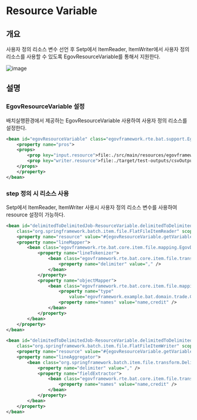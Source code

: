 # Resource Variable

## 개요
사용자 정의 리소스 변수 선언 후 Setp에서 ItemReader, ItemWriter에서 사용자  정의 리소스를 사용할 수 있도록 EgovResourceVariable를 통해서 지원한다.

![image](../images/resource_variable_architecture7.png)

## 설명

### EgovResourceVariable 설정
배치실행환경에서 제공하는 EgovResourceVariable 사용하여 사용자 정의 리소스를 설정한다.

```xml
<bean id="egovResourceVariable" class="egovframework.rte.bat.support.EgovResourceVariable">
	<property name="pros">
	<props>
		<prop key="input.resource">file:./src/main/resources/egovframework/batch/data/inputs/csvData.csv</prop>
		<prop key="writer.resource">file:./target/test-outputs/csvOutput_ResourceVariable_#{new java.text.SimpleDateFormat('yyyyMMddHHmmssSS').format(new java.util.Date())}.csv</prop>
	</props>
	</property>
</bean>
```

### step 정의 시 리소스 사용
Setp에서 ItemReader, ItemWriter 사용시 사용자 정의 리소스 변수를 사용하여 resource 설정이 가능하다.

```xml
<bean id="delimitedToDelimitedJob-ResourceVariable.delimitedToDelimitedStep.delimitedItemReader"
	class="org.springframework.batch.item.file.FlatFileItemReader" scope="step">
	<property name="resource" value="#{egovResourceVariable.getVariable('input.resource')}" />
	<property name="lineMapper">
		<bean class="egovframework.rte.bat.core.item.file.mapping.EgovDefaultLineMapper">
			<property name="lineTokenizer">
				<bean class="egovframework.rte.bat.core.item.file.transform.EgovDelimitedLineTokenizer">
					<property name="delimiter" value="," />
				</bean>
			</property>
			<property name="objectMapper">
				<bean class="egovframework.rte.bat.core.item.file.mapping.EgovObjectMapper">
					<property name="type"
						value="egovframework.example.bat.domain.trade.CustomerCredit" />
					<property name="names" value="name,credit" />
				</bean>
			</property>
		</bean>
	</property>
</bean>
 
<bean id="delimitedToDelimitedJob-ResourceVariable.delimitedToDelimitedStep.delimitedItemWriter"
	class="org.springframework.batch.item.file.FlatFileItemWriter" scope="step">
	<property name="resource" value="#{egovResourceVariable.getVariable('writer.resource')}" />
	<property name="lineAggregator">
		<bean class="org.springframework.batch.item.file.transform.DelimitedLineAggregator">
			<property name="delimiter" value="," />
			<property name="fieldExtractor">
				<bean class="egovframework.rte.bat.core.item.file.transform.EgovFieldExtractor">
					<property name="names" value="name,credit" />
				</bean>
			</property>
		</bean>
	</property>
</bean>
```